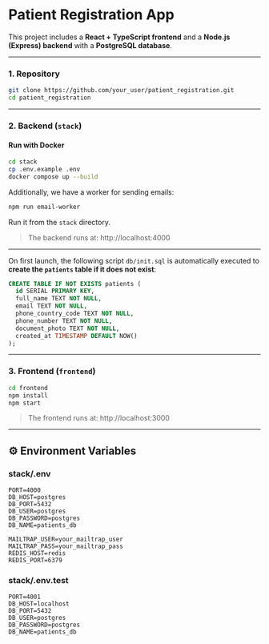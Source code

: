# Patient Registration App

This project includes a **React + TypeScript frontend** and a **Node.js (Express) backend** with a **PostgreSQL database**.

---

### 1. Repository

```bash
git clone https://github.com/your_user/patient_registration.git
cd patient_registration
```

---

### 2. Backend (`stack`)

#### Run with Docker

```bash
cd stack
cp .env.example .env
docker compose up --build
```

Additionally, we have a worker for sending emails:

```bash
npm run email-worker
```

Run it from the `stack` directory.

> The backend runs at: http://localhost:4000

---

On first launch, the following script `db/init.sql` is automatically executed to **create the `patients` table if it does not exist**:

```sql
CREATE TABLE IF NOT EXISTS patients (
  id SERIAL PRIMARY KEY,
  full_name TEXT NOT NULL,
  email TEXT NOT NULL,
  phone_country_code TEXT NOT NULL,
  phone_number TEXT NOT NULL,
  document_photo TEXT NOT NULL,
  created_at TIMESTAMP DEFAULT NOW()
);
```

---

### 3. Frontend (`frontend`)

```bash
cd frontend
npm install
npm start
```

> The frontend runs at: http://localhost:3000

---

## ⚙️ Environment Variables

### stack/.env

```env
PORT=4000
DB_HOST=postgres
DB_PORT=5432
DB_USER=postgres
DB_PASSWORD=postgres
DB_NAME=patients_db

MAILTRAP_USER=your_mailtrap_user
MAILTRAP_PASS=your_mailtrap_pass
REDIS_HOST=redis
REDIS_PORT=6379
```

### stack/.env.test

```env
PORT=4001
DB_HOST=localhost
DB_PORT=5432
DB_USER=postgres
DB_PASSWORD=postgres
DB_NAME=patients_db
```
